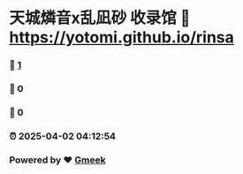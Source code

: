 # 天城燐音x乱凪砂 收录馆 :link: https://yotomi.github.io/rinsa 
### :page_facing_up: [1](https://yotomi.github.io/rinsa/tag.html) 
### :speech_balloon: 0 
### :hibiscus: 0 
### :alarm_clock: 2025-04-02 04:12:54 
### Powered by :heart: [Gmeek](https://github.com/Meekdai/Gmeek)
